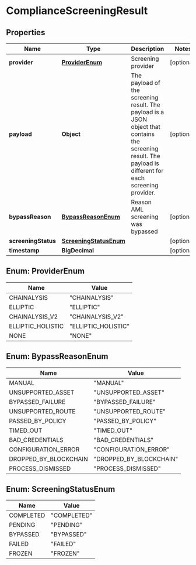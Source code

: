 

# ComplianceScreeningResult


## Properties

| Name | Type | Description | Notes |
|------------ | ------------- | ------------- | -------------|
|**provider** | [**ProviderEnum**](#ProviderEnum) | Screening provider |  [optional] |
|**payload** | **Object** | The payload of the screening result. The payload is a JSON object that contains the screening result. The payload is different for each screening provider.  |  [optional] |
|**bypassReason** | [**BypassReasonEnum**](#BypassReasonEnum) | Reason AML screening was bypassed |  [optional] |
|**screeningStatus** | [**ScreeningStatusEnum**](#ScreeningStatusEnum) |  |  [optional] |
|**timestamp** | **BigDecimal** |  |  [optional] |



## Enum: ProviderEnum

| Name | Value |
|---- | -----|
| CHAINALYSIS | &quot;CHAINALYSIS&quot; |
| ELLIPTIC | &quot;ELLIPTIC&quot; |
| CHAINALYSIS_V2 | &quot;CHAINALYSIS_V2&quot; |
| ELLIPTIC_HOLISTIC | &quot;ELLIPTIC_HOLISTIC&quot; |
| NONE | &quot;NONE&quot; |



## Enum: BypassReasonEnum

| Name | Value |
|---- | -----|
| MANUAL | &quot;MANUAL&quot; |
| UNSUPPORTED_ASSET | &quot;UNSUPPORTED_ASSET&quot; |
| BYPASSED_FAILURE | &quot;BYPASSED_FAILURE&quot; |
| UNSUPPORTED_ROUTE | &quot;UNSUPPORTED_ROUTE&quot; |
| PASSED_BY_POLICY | &quot;PASSED_BY_POLICY&quot; |
| TIMED_OUT | &quot;TIMED_OUT&quot; |
| BAD_CREDENTIALS | &quot;BAD_CREDENTIALS&quot; |
| CONFIGURATION_ERROR | &quot;CONFIGURATION_ERROR&quot; |
| DROPPED_BY_BLOCKCHAIN | &quot;DROPPED_BY_BLOCKCHAIN&quot; |
| PROCESS_DISMISSED | &quot;PROCESS_DISMISSED&quot; |



## Enum: ScreeningStatusEnum

| Name | Value |
|---- | -----|
| COMPLETED | &quot;COMPLETED&quot; |
| PENDING | &quot;PENDING&quot; |
| BYPASSED | &quot;BYPASSED&quot; |
| FAILED | &quot;FAILED&quot; |
| FROZEN | &quot;FROZEN&quot; |




